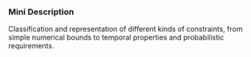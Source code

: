 ### Mini Description

Classification and representation of different kinds of constraints, from simple numerical bounds to temporal properties and probabilistic requirements.
